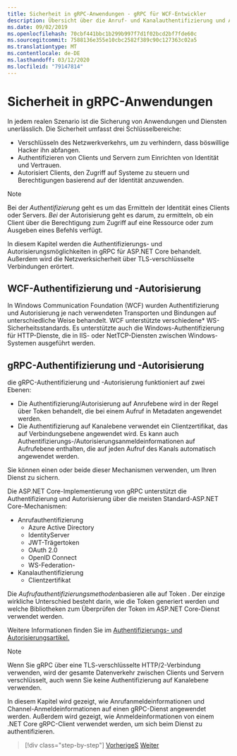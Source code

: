 ```yaml
---
title: Sicherheit in gRPC-Anwendungen - gRPC für WCF-Entwickler
description: Übersicht über die Anruf- und Kanalauthentifizierung und Autorisierung in gRPC.
ms.date: 09/02/2019
ms.openlocfilehash: 70cbf441bbc1b299b997f7d1f02bcd2bf7fde60c
ms.sourcegitcommit: 7588136e355e10cbc2582f389c90c127363c02a5
ms.translationtype: MT
ms.contentlocale: de-DE
ms.lasthandoff: 03/12/2020
ms.locfileid: "79147814"
---
```

# <a name="security-in-grpc-applications"></a>Sicherheit in gRPC-Anwendungen

In jedem realen Szenario ist die Sicherung von Anwendungen und Diensten unerlässlich. Die Sicherheit umfasst drei Schlüsselbereiche:

* Verschlüsseln des Netzwerkverkehrs, um zu verhindern, dass böswillige Hacker ihn abfangen.
* Authentifizieren von Clients und Servern zum Einrichten von Identität und Vertrauen.
* Autorisiert Clients, den Zugriff auf Systeme zu steuern und Berechtigungen basierend auf der Identität anzuwenden.

> [!NOTE]
> Bei der *Authentifizierung* geht es um das Ermitteln der Identität eines Clients oder Servers. *Bei* der Autorisierung geht es darum, zu ermitteln, ob ein Client über die Berechtigung zum Zugriff auf eine Ressource oder zum Ausgeben eines Befehls verfügt.

In diesem Kapitel werden die Authentifizierungs- und Autorisierungsmöglichkeiten in gRPC für ASP.NET Core behandelt. Außerdem wird die Netzwerksicherheit über TLS-verschlüsselte Verbindungen erörtert.

## <a name="wcf-authentication-and-authorization"></a>WCF-Authentifizierung und -Autorisierung

In Windows Communication Foundation (WCF) wurden Authentifizierung und Autorisierung je nach verwendeten Transporten und Bindungen auf unterschiedliche Weise behandelt. WCF unterstützte verschiedene\* WS-Sicherheitsstandards. Es unterstützte auch die Windows-Authentifizierung für HTTP-Dienste, die in IIS- oder NetTCP-Diensten zwischen Windows-Systemen ausgeführt werden.

## <a name="grpc-authentication-and-authorization"></a>gRPC-Authentifizierung und -Autorisierung

die gRPC-Authentifizierung und -Autorisierung funktioniert auf zwei Ebenen:

* Die Authentifizierung/Autorisierung auf Anrufebene wird in der Regel über Token behandelt, die bei einem Aufruf in Metadaten angewendet werden.
* Die Authentifizierung auf Kanalebene verwendet ein Clientzertifikat, das auf Verbindungsebene angewendet wird. Es kann auch Authentifizierungs-/Autorisierungsanmeldeinformationen auf Aufrufebene enthalten, die auf jeden Aufruf des Kanals automatisch angewendet werden.

Sie können einen oder beide dieser Mechanismen verwenden, um Ihren Dienst zu sichern.

Die ASP.NET Core-Implementierung von gRPC unterstützt die Authentifizierung und Autorisierung über die meisten Standard-ASP.NET Core-Mechanismen:

- Anrufauthentifizierung
  - Azure Active Directory
  - IdentityServer
  - JWT-Trägertoken
  - OAuth 2.0
  - OpenID Connect
  - WS-Federation-
- Kanalauthentifizierung
  - Clientzertifikat

Die *Aufrufauthentifizierungsmethoden*basieren alle auf Token . Der einzige wirkliche Unterschied besteht darin, wie die Token generiert werden und welche Bibliotheken zum Überprüfen der Token im ASP.NET Core-Dienst verwendet werden.

Weitere Informationen finden Sie im [Authentifizierungs- und Autorisierungsartikel.](/aspnet/core/grpc/authn-and-authz)

> [!NOTE]
> Wenn Sie gRPC über eine TLS-verschlüsselte HTTP/2-Verbindung verwenden, wird der gesamte Datenverkehr zwischen Clients und Servern verschlüsselt, auch wenn Sie keine Authentifizierung auf Kanalebene verwenden.

In diesem Kapitel wird gezeigt, wie Anrufanmeldeinformationen und Channel-Anmeldeinformationen auf einen gRPC-Dienst angewendet werden. Außerdem wird gezeigt, wie Anmeldeinformationen von einem .NET Core gRPC-Client verwendet werden, um sich beim Dienst zu authentifizieren.

>[!div class="step-by-step"]
>[VorherigeS](client-libraries.md)
>[Weiter](call-credentials.md)
